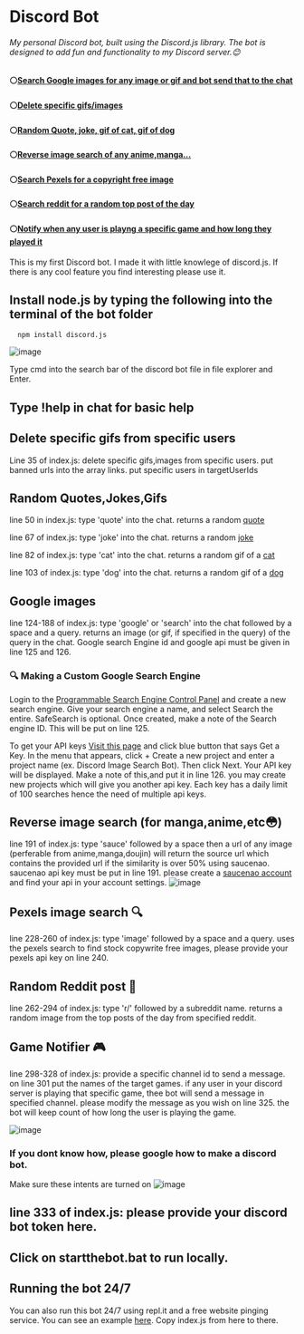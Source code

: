 # Discord Bot 
###### My personal Discord bot, built using the Discord.js library. The bot is designed to add fun and functionality to my Discord server.😊
#### ⚪[Search Google images for any image or gif and bot send that to the chat](https://github.com/sankeer-28/DiscordBot#google-images)
#### ⚪[Delete specific gifs/images](https://github.com/sankeer-28/DiscordBot#delete-specific-gifs-from-specific-users)
#### ⚪[Random Quote, joke, gif of cat, gif of dog](https://github.com/sankeer-28/DiscordBot#random-quotesjokesgifs)
#### ⚪[Reverse image search of any anime,manga...](https://github.com/sankeer-28/DiscordBot#reverse-image-search-for-mangaanimeetc)
#### ⚪[Search Pexels for a copyright free image](https://github.com/sankeer-28/DiscordBot#pexels-image-search-)
#### ⚪[Search reddit for a random top post of the day](https://github.com/sankeer-28/DiscordBot#random-reddit-post-)
#### ⚪[Notify when any user is playng a specific game and how long they played it](https://github.com/sankeer-28/DiscordBot#game-notifier-)

This is my first Discord bot. I made it with little knowlege of discord.js.
If there is any cool feature you find interesting please use it.
## Install node.js by typing the following into the terminal of the bot folder
      npm install discord.js
   ![image](https://github.com/sankeer-28/DiscordBot/assets/112449287/129ce052-c3de-4a90-8409-60106429f9df)

Type cmd into the search bar of the discord bot file in file explorer and Enter.
## Type !help in chat for basic help

## Delete specific gifs from specific users
Line 35 of index.js: delete specific gifs,images from specific users. put banned urls into the array links. put specific users in targetUserIds

## Random Quotes,Jokes,Gifs
line 50 in index.js: type 'quote' into the chat. returns a random [quote](https://type.fit/api/quotes)

line 67 of index.js: type 'joke' into the chat. returns a random [joke](https://official-joke-api.appspot.com/random_joke)

line 82 of index.js: type 'cat' into the chat. returns a random gif of a [cat](https://api.thecatapi.com/v1/images/search?mime_types=gif)

line 103 of index.js: type 'dog' into the chat. returns a random gif of a [dog](https://api.thedogapi.com/v1/images/search?mime_types=gif)

## Google images 
line 124-188 of index.js: type 'google' or 'search' into the chat followed by a space and a query. returns an image (or gif, if specified in the query) of the query in the chat. 
Google search Engine id and google api must be given in line 125 and 126. 
### 🔍 Making a Custom Google Search Engine
Login to the [Programmable Search Engine Control Panel](https://programmablesearchengine.google.com/) and create a new search engine.
Give your search engine a name, and select Search the entire. SafeSearch is optional.
Once created, make a note of the Search engine ID. This will be put on line 125.

To get your API keys [Visit this page](https://developers.google.com/custom-search/v1/overview#api_key) and click blue button that says Get a Key.
In the menu that appears, click + Create a new project and enter a project name (ex. Discord Image Search Bot). Then click Next.
Your API key will be displayed. Make a note of this,and put it in line 126. you may create new projects which will give you another api key. Each key has a daily limit of 100 searches hence the need of multiple api keys.

## Reverse image search (for manga,anime,etc😳)
line 191 of index.js: type 'sauce' followed by a space then a url of any image (perferable from anime,manga,doujin) will return the source url which contains the provided url if the similarity is over 50% using saucenao. 
saucenao api key must be put in line 191. please create a [saucenao account]( https://saucenao.com/) and find your api in your account settings.
![image](https://github.com/sankeer-28/DiscordBot/assets/112449287/9565dc22-ca30-4692-9cfb-2ca40fe1fbdd)


## Pexels image search 🔍 
line 228-260 of index.js: type 'image' followed by a space and a query. uses the pexels search to find stock copywrite free images, please provide your pexels api key on line 240.

## Random Reddit post 🎲
line 262-294 of index.js: type 'r/' followed by a subreddit name. returns a random image from the top posts of the day from specified reddit.

## Game Notifier 🎮
 line 298-328 of index.js: provide a specific channel id to send a message. on line 301 put the names of the target games. if any user in your discord server is playing that specific game, thee bot will send a message in 
 specified channel. please modify the message as you wish on line 325. the bot will keep count of how long the user is playing the game.
 
![image](https://github.com/sankeer-28/DiscordBot/assets/112449287/08efa1d5-1084-4843-a794-057cdce9d6a5)


### If you dont know how, please google how to make a discord bot.
Make sure these intents are turned on ![image](https://github.com/sankeer-28/DiscordBot/assets/112449287/18afdf07-fa72-4a18-876c-1f25d6b1e4f1)

## line 333 of index.js: please provide your discord bot token here. 

## Click on startthebot.bat to run locally. 
## Running the bot 24/7
   You can also run this bot 24/7 using repl.it and a free website pinging service. 
    You can see an example [here](https://replit.com/@sankeer28/discord-bot-example?v=1).
     Copy index.js from here to there.


